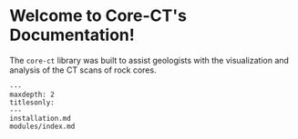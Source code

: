 # Welcome to Core-CT's Documentation!

The ``core-ct`` library was built to assist geologists with the visualization and analysis of the CT scans of rock cores.

```{toctree}
---
maxdepth: 2
titlesonly:
---
installation.md
modules/index.md
```
